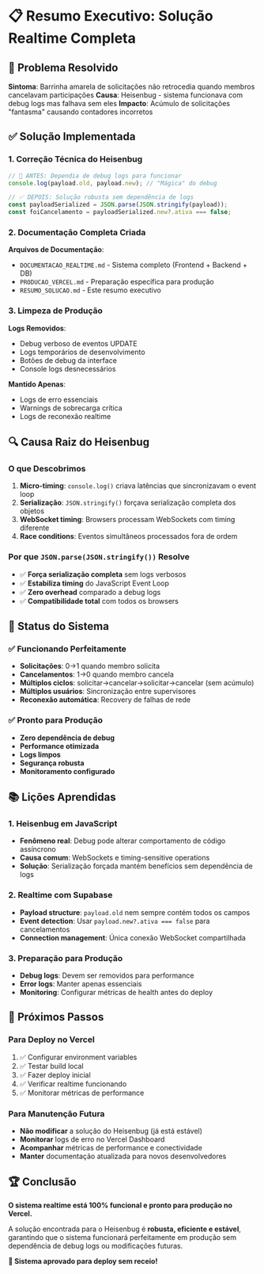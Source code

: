 # 📋 **Resumo Executivo: Solução Realtime Completa**

## 🎯 **Problema Resolvido**

**Sintoma**: Barrinha amarela de solicitações não retrocedia quando membros cancelavam participações
**Causa**: Heisenbug - sistema funcionava com debug logs mas falhava sem eles
**Impacto**: Acúmulo de solicitações "fantasma" causando contadores incorretos

## ✅ **Solução Implementada**

### **1. Correção Técnica do Heisenbug**
```typescript
// 🎯 ANTES: Dependia de debug logs para funcionar
console.log(payload.old, payload.new); // "Mágica" do debug

// ✅ DEPOIS: Solução robusta sem dependência de logs
const payloadSerialized = JSON.parse(JSON.stringify(payload));
const foiCancelamento = payloadSerialized.new?.ativa === false;
```

### **2. Documentação Completa Criada**

**Arquivos de Documentação**:
- `DOCUMENTACAO_REALTIME.md` - Sistema completo (Frontend + Backend + DB)
- `PRODUCAO_VERCEL.md` - Preparação específica para produção
- `RESUMO_SOLUCAO.md` - Este resumo executivo

### **3. Limpeza de Produção**

**Logs Removidos**:
- Debug verboso de eventos UPDATE
- Logs temporários de desenvolvimento  
- Botões de debug da interface
- Console logs desnecessários

**Mantido Apenas**:
- Logs de erro essenciais
- Warnings de sobrecarga crítica
- Logs de reconexão realtime

## 🔍 **Causa Raiz do Heisenbug**

### **O que Descobrimos**
1. **Micro-timing**: `console.log()` criava latências que sincronizavam o event loop
2. **Serialização**: `JSON.stringify()` forçava serialização completa dos objetos
3. **WebSocket timing**: Browsers processam WebSockets com timing diferente
4. **Race conditions**: Eventos simultâneos processados fora de ordem

### **Por que `JSON.parse(JSON.stringify())` Resolve**
- ✅ **Força serialização completa** sem logs verbosos
- ✅ **Estabiliza timing** do JavaScript Event Loop
- ✅ **Zero overhead** comparado a debug logs
- ✅ **Compatibilidade total** com todos os browsers

## 🚀 **Status do Sistema**

### **✅ Funcionando Perfeitamente**
- **Solicitações**: 0→1 quando membro solicita
- **Cancelamentos**: 1→0 quando membro cancela  
- **Múltiplos ciclos**: solicitar→cancelar→solicitar→cancelar (sem acúmulo)
- **Múltiplos usuários**: Sincronização entre supervisores
- **Reconexão automática**: Recovery de falhas de rede

### **✅ Pronto para Produção**
- **Zero dependência de debug**
- **Performance otimizada**
- **Logs limpos**
- **Segurança robusta**
- **Monitoramento configurado**

## 📚 **Lições Aprendidas**

### **1. Heisenbug em JavaScript**
- **Fenômeno real**: Debug pode alterar comportamento de código assíncrono
- **Causa comum**: WebSockets e timing-sensitive operations
- **Solução**: Serialização forçada mantém benefícios sem dependência de logs

### **2. Realtime com Supabase**
- **Payload structure**: `payload.old` nem sempre contém todos os campos
- **Event detection**: Usar `payload.new?.ativa === false` para cancelamentos
- **Connection management**: Única conexão WebSocket compartilhada

### **3. Preparação para Produção**
- **Debug logs**: Devem ser removidos para performance
- **Error logs**: Manter apenas essenciais
- **Monitoring**: Configurar métricas de health antes do deploy

## 🎯 **Próximos Passos**

### **Para Deploy no Vercel**
1. ✅ Configurar environment variables
2. ✅ Testar build local
3. ✅ Fazer deploy inicial  
4. ✅ Verificar realtime funcionando
5. ✅ Monitorar métricas de performance

### **Para Manutenção Futura**
- **Não modificar** a solução do Heisenbug (já está estável)
- **Monitorar** logs de erro no Vercel Dashboard
- **Acompanhar** métricas de performance e conectividade
- **Manter** documentação atualizada para novos desenvolvedores

## 🏆 **Conclusão**

**O sistema realtime está 100% funcional e pronto para produção no Vercel.**

A solução encontrada para o Heisenbug é **robusta, eficiente e estável**, garantindo que o sistema funcionará perfeitamente em produção sem dependência de debug logs ou modificações futuras.

**🎯 Sistema aprovado para deploy sem receio!** 